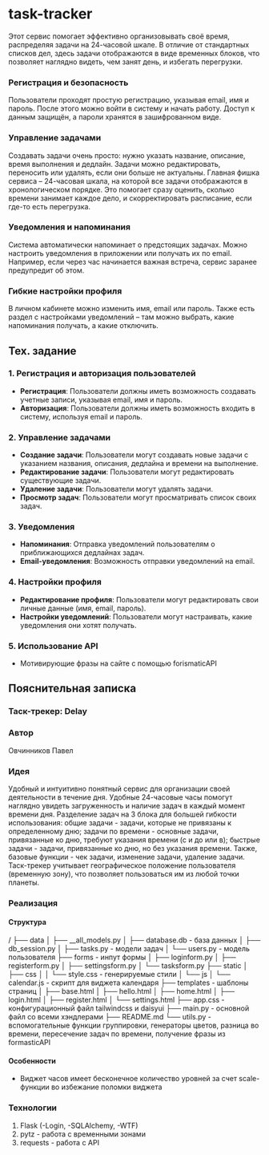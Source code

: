 # task-tracker

Этот сервис помогает эффективно организовывать своё время, распределяя задачи на 24-часовой шкале. В отличие от стандартных списков дел, здесь задачи отображаются в виде временных блоков, что позволяет наглядно видеть, чем занят день, и избегать перегрузки.  

### Регистрация и безопасность  

Пользователи проходят простую регистрацию, указывая email, имя и пароль. После этого можно войти в систему и начать работу. Доступ к данным защищён, а пароли хранятся в зашифрованном виде.  

### Управление задачами  

Создавать задачи очень просто: нужно указать название, описание, время выполнения и дедлайн. Задачи можно редактировать, переносить или удалять, если они больше не актуальны. Главная фишка сервиса – 24-часовая шкала, на которой все задачи отображаются в хронологическом порядке. Это помогает сразу оценить, сколько времени занимает каждое дело, и скорректировать расписание, если где-то есть перегрузка.  

### Уведомления и напоминания  

Система автоматически напоминает о предстоящих задачах. Можно настроить уведомления в приложении или получать их по email. Например, если через час начинается важная встреча, сервис заранее предупредит об этом.  

### Гибкие настройки профиля  

В личном кабинете можно изменить имя, email или пароль. Также есть раздел с настройками уведомлений – там можно выбрать, какие напоминания получать, а какие отключить.  


## Тех. задание

### 1. Регистрация и авторизация пользователей

- **Регистрация**: Пользователи должны иметь возможность создавать учетные записи, указывая email, имя и пароль.
- **Авторизация**: Пользователи должны иметь возможность входить в систему, используя email и пароль.

### 2. Управление задачами

- **Создание задачи**: Пользователи могут создавать новые задачи с указанием названия, описания, дедлайна и времени на выполнение.
- **Редактирование задачи**: Пользователи могут редактировать существующие задачи.
- **Удаление задачи**: Пользователи могут удалять задачи.
- **Просмотр задач**: Пользователи могут просматривать список своих задач.

### 3. Уведомления

- **Напоминания**: Отправка уведомлений пользователям о приближающихся дедлайнах задач.
- **Email-уведомления**: Возможность отправки уведомлений на email.

### 4. Настройки профиля

- **Редактирование профиля**: Пользователи могут редактировать свои личные данные (имя, email, пароль).
- **Настройки уведомлений**: Пользователи могут настраивать, какие уведомления они хотят получать.

### 5. Использование API

- Мотивирующие фразы на сайте с помощью forismaticAPI


## Пояснительная записка

### Таск-трекер: Delay

### Автор
Овчинников Павел

### Идея
Удобный и интуитивно понятный сервис для организации своей деятельности в течение дня. Удобные 24-часовые часы помогут наглядно увидеть загруженность и наличие задач в каждый момент времени дня. Разделение задач на 3 блока для большей гибкости использования: общие задачи - задачи, которые не привязаны к определенному дню; задачи по времени - основные задачи, привязанные ко дню, требуют указания времени (с и до или в); быстрые задачи - задачи, привязанные ко дню, но без указания времени. Также, базовые функции - чек задачи, изменение задачи, удаление задачи. Таск-трекер учитывает географическое положение пользователя (временную зону), что позволяет пользоваться им из любой точки планеты.

### Реализация
#### Структура
/
├── data
│   ├── __all_models.py
│   ├── database.db - база данных
│   ├── db_session.py
│   ├── tasks.py - модели задач
│   └── users.py - модель пользователя
├── forms - инпут формы
│   ├── loginform.py
│   ├── registerform.py
│   ├── settingsform.py
│   └── tasksform.py
├── static
│   ├── css
│   │   └── style.css - генерируемые стили
│   └── js
│       └── calendar.js - скрипт для виджета календаря
├── templates - шаблоны страниц
│   ├── base.html
│   ├── hello.html
│   ├── home.html
│   ├── login.html
│   ├── register.html
│   └── settings.html
├── app.css - конфигурационный файл tailwindcss и daisyui
├── main.py - основной файл со всеми хэндлерами
├── README.md
└── utils.py - вспомогательные функции группировки, генераторы цветов, разница во времени, пересечение задач по времени, получение фразы из formasticAPI

#### Особенности
- Виджет часов имеет бесконечное количество уровней за счет scale-функции во избежание поломки виджета

### Технологии
1. Flask (-Login, -SQLAlchemy, -WTF)
2. pytz - работа с временными зонами
3. requests - работа с API






